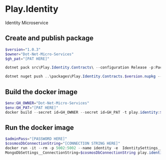 # Play.Identity
Identity Microservice

## Create and publish package
```powershell
$version="1.0.3"
$owner="Dot-Net-Micro-Services"
$gh_pat="[PAT HERE]"

dotnet pack src\Play.Identity.Contracts\ --configuration Release -p:PackageVersion=$version -p:RepositoryUrl=https://github.com/$owner/Play.Identity -o ..\packages

dotnet nuget push ..\packages\Play.Identity.Contracts.$version.nupkg --api-key $gh_pat --source "github"
```

## Build the docker image
```powershell
$env:GH_OWNER="Dot-Net-Micro-Services"
$env:GH_PAT="[PAT HERE]"
docker build --secret id=GH_OWNER --secret id=GH_PAT -t play.identity:$version .
```

## Run the docker image
```powershell
$adminPass="[PASSWORD HERE]"
$cosmosDbConnectionString="[CONNECTION STRING HERE]"
docker run -it --rm -p 5002:5002 --name identity -e  IdentitySettings__AdminUserPassword=$adminPass  -e
MongoDbSettings__ConnectionString=$cosmosDbConnectionString play.identity:$version
```